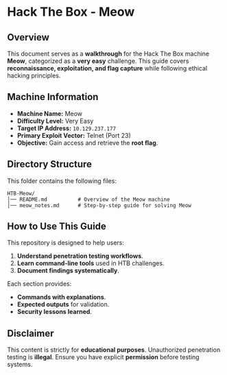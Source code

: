 # Hack The Box - Meow

## Overview

This document serves as a **walkthrough** for the Hack The Box machine **Meow**, categorized as a **very easy** challenge. This guide covers **reconnaissance, exploitation, and flag capture** while following ethical hacking principles.

## Machine Information

- **Machine Name:** Meow
- **Difficulty Level:** Very Easy
- **Target IP Address:** `10.129.237.177`
- **Primary Exploit Vector:** Telnet (Port 23)
- **Objective:** Gain access and retrieve the **root flag**.

## Directory Structure

This folder contains the following files:

```
HTB-Meow/
│── README.md          # Overview of the Meow machine
│── meow_notes.md      # Step-by-step guide for solving Meow
```

## How to Use This Guide

This repository is designed to help users:

1. **Understand penetration testing workflows**.
2. **Learn command-line tools** used in HTB challenges.
3. **Document findings systematically**.

Each section provides:

- **Commands with explanations**.
- **Expected outputs** for validation.
- **Security lessons learned**.

## Disclaimer

This content is strictly for **educational purposes**. Unauthorized penetration testing is **illegal**. Ensure you have explicit **permission** before testing systems.
